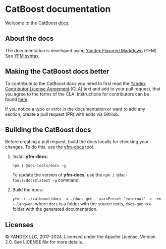 # CatBoost documentation

Welcome to the CatBoost [docs](https://catboost.ai/docs/).

## About the docs

The documentation is developed using [Yandex Flavored Markdown](https://github.com/yandex-cloud/yfm-docs) (YFM). See [YFM syntax](https://github.com/yandex-cloud/yfm-transform/blob/master/DOCS.md).

## Making the CatBoost docs better

To contribute to the CatBoost docs you need to first read the [Yandex Contributor License Agreement](https://github.com/catboost/catboost/blob/master/CONTRIBUTING.md) (CLA) text and add to your pull request, that you agree to the terms of the CLA. Instructions for contributors can be found [here](https://catboost.ai/docs/concepts/development-and-contributions.html).

If you notice a typo or error in the documentation or want to add any section, create a pull request (PR) with edits via GitHub.

## Building the CatBoost docs

Before creating a pull request, build the docs locally for checking your changes. To do this, use the [yfm-docs](https://github.com/yandex-cloud/yfm-docs) tool.

1. Install **yfm-docs**:

   `npm i @doc-tools/docs -g`

   To update the version of **yfm-docs**, use the  `npm i @doc-tools/docs@latest -g` command.

1. Build the docs:

   `yfm -i ./catboost/docs -o ./docs-gen --varsPreset "external" -c -en --lang=en`, where `docs` is a folder with the source texts, `docs-gen` is a folder with the generated documentation.

## Licenses

© YANDEX LLC, 2017-2024. Licensed under the Apache License, Version 2.0. See LICENSE file for more details.
